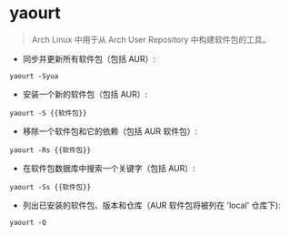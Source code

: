 # yaourt

> Arch Linux 中用于从 Arch User Repository 中构建软件包的工具。

- 同步并更新所有软件包（包括 AUR）:

`yaourt -Syua`

- 安装一个新的软件包（包括 AUR）:

`yaourt -S {{软件包}}`

- 移除一个软件包和它的依赖（包括 AUR 软件包）:

`yaourt -Rs {{软件包}}`

- 在软件包数据库中搜索一个关键字（包括 AUR）:

`yaourt -Ss {{软件包}}`

- 列出已安装的软件包、版本和仓库（AUR 软件包将被列在 'local' 仓库下):

`yaourt -Q`
